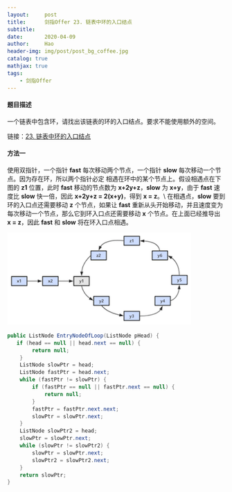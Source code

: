 ```yaml
---
layout:     post
title:      剑指Offer 23. 链表中环的入口结点
subtitle:   
date:       2020-04-09
author:     Hao
header-img: img/post/post_bg_coffee.jpg
catalog: true
mathjax: true
tags:
    - 剑指Offer
---
```


#### 题目描述

一个链表中包含环，请找出该链表的环的入口结点。要求不能使用额外的空间。

链接：[23. 链表中环的入口结点](https://www.nowcoder.com/practice/253d2c59ec3e4bc68da16833f79a38e4?tpId=13&tqId=11208&tPage=1&rp=1&ru=/ta/coding-interviews&qru=/ta/coding-interviews/question-ranking)

#### 方法一

使用双指针，一个指针 **fast** 每次移动两个节点，一个指针 **slow** 每次移动一个节点。因为存在环，所以两个指针必定 相遇在环中的某个节点上。假设相遇点在下图的 **z1** 位置，此时 **fast** 移动的节点数为 **x+2y+z**，**slow** 为 **x+y**，由于 **fast** 速度比 **slow** 快一倍，因此 **x+2y+z = 2(x+y)**，得到 **x = z**。\\
在相遇点，**slow** 要到环的入口点还需要移动 **z** 个节点，如果让 **fast** 重新从头开始移动，并且速度变为每次移动一个节点，那么它到环入口点还需要移动 **x** 个节点。在上面已经推导出 **x = z**，因此 **fast** 和 **slow** 将在环入口点相遇。

![img](/img/post/post_entryNodeOfLoop.png)

```java
public ListNode EntryNodeOfLoop(ListNode pHead) {
   if (head == null || head.next == null) {
        return null;
    }
    ListNode slowPtr = head;
    ListNode fastPtr = head.next;
    while (fastPtr != slowPtr) {
        if (fastPtr == null || fastPtr.next == null) {
            return null;
        }
        fastPtr = fastPtr.next.next;
        slowPtr = slowPtr.next;
    }
    ListNode slowPtr2 = head;
    slowPtr = slowPtr.next;
    while (slowPtr != slowPtr2) {
        slowPtr = slowPtr.next;
        slowPtr2 = slowPtr2.next;
    }
    return slowPtr;
}
```

